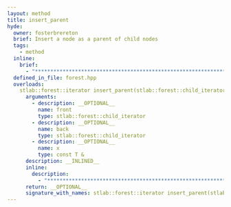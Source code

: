 ```yaml
---
layout: method
title: insert_parent
hyde:
  owner: fosterbrereton
  brief: Insert a node as a parent of child nodes
  tags:
    - method
  inline:
    brief:
      - "***********************************************************************************************"
  defined_in_file: forest.hpp
  overloads:
    stlab::forest::iterator insert_parent(stlab::forest::child_iterator, stlab::forest::child_iterator, const T &):
      arguments:
        - description: __OPTIONAL__
          name: front
          type: stlab::forest::child_iterator
        - description: __OPTIONAL__
          name: back
          type: stlab::forest::child_iterator
        - description: __OPTIONAL__
          name: x
          type: const T &
      description: __INLINED__
      inline:
        description:
          - "***********************************************************************************************"
      return: __OPTIONAL__
      signature_with_names: stlab::forest::iterator insert_parent(stlab::forest::child_iterator front, stlab::forest::child_iterator back, const T & x)
---
```

